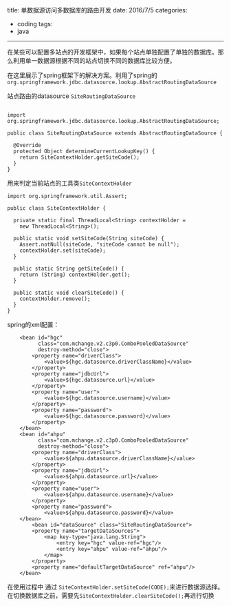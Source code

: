 title: 单数据源访问多数据库的路由开发
date: 2016/7/5
categories:
- coding
tags:
- java
----
在某些可以配置多站点的开发框架中，如果每个站点单独配置了单独的数据库。那么利用单一数据源根据不同的站点切换不同的数据库比较方便。

在这里展示了spring框架下的解决方案。利用了spring的`org.springframework.jdbc.datasource.lookup.AbstractRoutingDataSource`

站点路由的datasource `SiteRoutingDataSource`

```

import org.springframework.jdbc.datasource.lookup.AbstractRoutingDataSource;

public class SiteRoutingDataSource extends AbstractRoutingDataSource {

  @Override
  protected Object determineCurrentLookupKey() {
    return SiteContextHolder.getSiteCode();
  }
}
```

用来判定当前站点的工具类`SiteContextHolder`

```
import org.springframework.util.Assert;

public class SiteContextHolder {

  private static final ThreadLocal<String> contextHolder =
    new ThreadLocal<String>();

  public static void setSiteCode(String siteCode) {
    Assert.notNull(siteCode, "siteCode cannot be null");
    contextHolder.set(siteCode);
  }

  public static String getSiteCode() {
    return (String) contextHolder.get();
  }

  public static void clearSiteCode() {
    contextHolder.remove();
  }
}
```

spring的xml配置：
```
    <bean id="hgc"
          class="com.mchange.v2.c3p0.ComboPooledDataSource"
          destroy-method="close">
        <property name="driverClass">
            <value>${hgc.datasource.driverClassName}</value>
        </property>
        <property name="jdbcUrl">
            <value>${hgc.datasource.url}</value>
        </property>
        <property name="user">
            <value>${hgc.datasource.username}</value>
        </property>
        <property name="password">
            <value>${hgc.datasource.password}</value>
        </property>
    </bean>
    <bean id="ahpu"
          class="com.mchange.v2.c3p0.ComboPooledDataSource"
          destroy-method="close">
        <property name="driverClass">
            <value>${ahpu.datasource.driverClassName}</value>
        </property>
        <property name="jdbcUrl">
            <value>${ahpu.datasource.url}</value>
        </property>
        <property name="user">
            <value>${ahpu.datasource.username}</value>
        </property>
        <property name="password">
            <value>${ahpu.datasource.password}</value>
    </bean>
        <bean id="dataSource" class="SiteRoutingDataSource">
        <property name="targetDataSources">
            <map key-type="java.lang.String">
                <entry key="hgc" value-ref="hgc"/>
                <entry key="ahpu" value-ref="ahpu"/>
            </map>
        </property>
        <property name="defaultTargetDataSource" ref="ahpu"/>
    </bean>
```

在使用过程中 通过 `SiteContextHolder.setSiteCode(CODE);`来进行数据源选择。在切换数据库之前，需要先`SiteContextHolder.clearSiteCode();`再进行切换